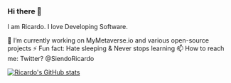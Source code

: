 ### Hi there 👋

I am Ricardo. I love Developing Software. 

🔭 I’m currently working on MyMetaverse.io and various open-source projects
⚡ Fun fact: Hate sleeping & Never stops learning
📫 How to reach me: Twitter? @SiendoRicardo

[![Ricardo's GitHub stats](https://github-readme-stats.vercel.app/api?username=RicardormDev&show_icons=true&theme=radical)](https://github.com/anuraghazra/github-readme-stats)

<!--
**RicardormDev/RicardormDev** is a ✨ _special_ ✨ repository because its `README.md` (this file) appears on your GitHub profile.

Here are some ideas to get you started:

- 🔭 I’m currently working on ...
- 🌱 I’m currently learning ...
- 👯 I’m looking to collaborate on ...
- 🤔 I’m looking for help with ...
- 💬 Ask me about ...
- 📫 How to reach me: ...
- 😄 Pronouns: ...
- ⚡ Fun fact: ...
-->
